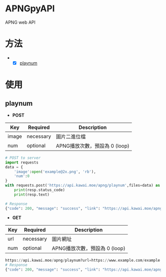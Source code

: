 # APNGpyAPI
APNG web API

# 方法
* - [x] [playnum](#playnum)

# 使用
## playnum 
* **POST**  
  
Key | Required | Description
----|---- | ---
image|necessary | 圖片二進位檔
num|optional |  APNG播放次數，預設為 0 (loop)
```python
# POST to server
import requests
data = {
    'image':open('example@2x.png', 'rb'),
    'num':0
}
with requests.post('https://api.kawai.moe/apng/playnum',files=data) as resp:
    print(resp.status_code)
    print(resp.text)
    
# Response
{"code": 200, "message": "success", "link": "https://api.kawai.moe/apng/i/kZyi48.png"}
```

* **GET**  
  
Key | Required | Description
----|---- | ---
url|necessary | 圖片網址
num|optional |  APNG播放次數，預設為 0 (loop)
```python
https://api.kawai.moe/apng/playnum?url=https://www.example.com/example.png&num=3
# Response
{"code": 200, "message": "success", "link": "https://api.kawai.moe/apng/i/kZyi48.png"}
```
